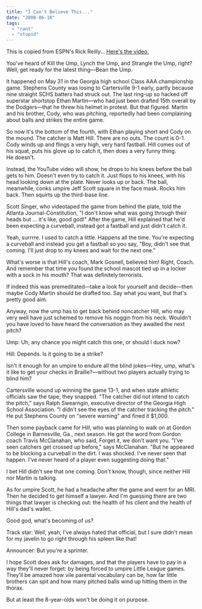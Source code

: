 ```yaml
---
title: "I Can't Believe This..."
date: "2008-06-18"
tags:
  - "rant"
  - "stupid"
---
```


This is copied from ESPN's Rick Reilly... [Here's the video.](http://www.youtube.com/watch?v=-tsFSALrA1o)

  
You've heard of Kill the Ump, Lynch the Ump, and Strangle the Ump, right? Well, get ready for the latest thing—Bean the Ump.

  
It happened on May 31 in the Georgia high school Class AAA championship game. Stephens County was losing to Cartersville 9-1 early, partly because nine straight SCHS batters had struck out. The last ring-up so hacked off superstar shortstop Ethan Martin—who had just been drafted 15th overall by the Dodgers—that he threw his helmet in protest. But that figured. Martin and his brother, Cody, who was pitching, reportedly had been complaining about balls and strikes the entire game.

  
So now it's the bottom of the fourth, with Ethan playing short and Cody on the mound. The catcher is Matt Hill. There are no outs. The count is 0-1. Cody winds up and flings a very high, very hard fastball. Hill comes out of his squat, puts his glove up to catch it, then does a very funny thing.  
He doesn't.

  
Instead, the YouTube video will show, he drops to his knees before the ball gets to him. Doesn't even try to catch it. Just flops to his knees, with his head looking down at the plate. Never looks up or back. The ball, meanwhile, conks umpire Jeff Scott square in the face mask. Rocks him back. Then squirts up the third-base line.

  
Scott Singer, who videotaped the game from behind the plate, told the Atlanta Journal-Constitution, "I don't know what was going through their heads but … it's like, good god!" After the game, Hill explained that he'd been expecting a curveball, instead got a fastball and just didn't catch it.

  
Yeah, surrrre. I used to catch a little. Happens all the time. You're expecting a curveball and instead you get a fastball so you say, "Boy, didn't see that coming. I'll just drop to my knees and wait for the next one."

  
What's worse is that Hill's coach, Mark Gosnell, believed him! Right, Coach. And remember that time you found the school mascot tied up in a locker with a sock in his mouth? That was definitely terrorists.

  
If indeed this was premeditated—take a look for yourself and decide—then maybe Cody Martin should be drafted too. Say what you want, but that's pretty good aim.

  
Anyway, now the ump has to get back behind noncatcher Hill, who may very well have just schemed to remove his noggin from his neck. Wouldn't you have loved to have heard the conversation as they awaited the next pitch?

  
Ump: Uh, any chance you might catch this one, or should I duck now?

  
Hill: Depends. Is it going to be a strike?

  
Isn't it enough for an umpire to endure all the blind jokes—Hey, ump, what's it like to get your checks in Braille?—without two players actually trying to blind him?

  
Cartersville wound up winning the game 13-1, and when state athletic officials saw the tape, they snapped. "The catcher did not intend to catch the pitch," says Ralph Swearngin, executive director of the Georgia High School Association. "I didn't see the eyes of the catcher tracking the pitch." He put Stephens County on "severe warning" and fined it $1,000.

  
Then some payback came for Hill, who was planning to walk on at Gordon College in Barnesville, Ga., next season. He got the word from Gordon coach Travis McClanahan, who said, Forget it, we don't want you. "I've seen catchers get crossed up before," says McClanahan. "But he appeared to be blocking a curveball in the dirt. I was shocked. I've never seen that happen. I've never heard of a player even suggesting doing that."

  
I bet Hill didn't see that one coming. Don't know, though, since neither Hill nor Martin is talking.

  
As for umpire Scott, he had a headache after the game and went for an MRI. Then he decided to get himself a lawyer. And I'm guessing there are two things that lawyer is checking out: the health of his client and the health of Hill's dad's wallet.

  
Good god, what's becoming of us?

  
Track star: Well, yeah, I've always hated that official, but I sure didn't mean for my javelin to go right through his spleen like that!

  
Announcer: But you're a sprinter.

  
I hope Scott does ask for damages, and that the players have to pay in a way they'll never forget: by being forced to umpire Little League games. They'll be amazed how vile parental vocabulary can be, how far little brothers can spit and how many pitched balls wind up hitting them in the thorax.

  
But at least the 8-year-olds won't be doing it on purpose.
